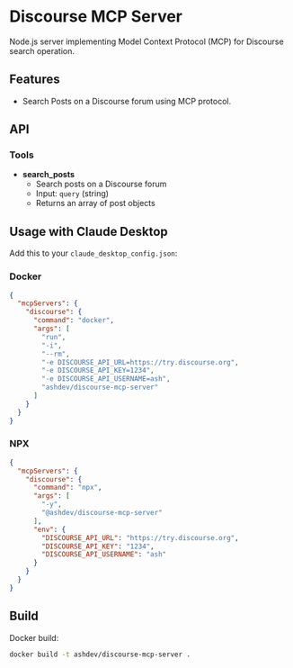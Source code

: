 # Discourse MCP Server

Node.js server implementing Model Context Protocol (MCP) for Discourse search operation.

## Features

- Search Posts on a Discourse forum using MCP protocol.

## API

### Tools

- **search_posts**
    - Search posts on a Discourse forum
    - Input: `query` (string)
    - Returns an array of post objects

## Usage with Claude Desktop
Add this to your `claude_desktop_config.json`:

### Docker

```json
{
  "mcpServers": {
    "discourse": {
      "command": "docker",
      "args": [
        "run",
        "-i",
        "--rm",
        "-e DISCOURSE_API_URL=https://try.discourse.org",
        "-e DISCOURSE_API_KEY=1234",
        "-e DISCOURSE_API_USERNAME=ash",
        "ashdev/discourse-mcp-server"
      ]
    }
  }
}
```

### NPX

```json
{
  "mcpServers": {
    "discourse": {
      "command": "npx",
      "args": [
        "-y",
        "@ashdev/discourse-mcp-server"
      ],
      "env": {
        "DISCOURSE_API_URL": "https://try.discourse.org",
        "DISCOURSE_API_KEY": "1234",
        "DISCOURSE_API_USERNAME": "ash" 
      }
    }
  }
}
```

## Build

Docker build:

```bash
docker build -t ashdev/discourse-mcp-server .
```
